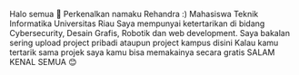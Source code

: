 Halo semua 👋
Perkenalkan namaku Rehandra :)
Mahasiswa Teknik Informatika Universitas Riau
Saya mempunyai ketertarikan di bidang Cybersecurity, Desain Grafis, Robotik dan web development.
Saya bakalan sering upload project pribadi ataupun project kampus disini
Kalau kamu tertarik sama projek saya kamu bisa memakainya secara gratis
SALAM KENAL SEMUA 😊

